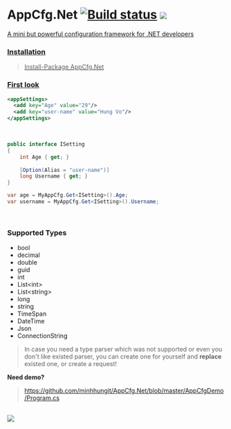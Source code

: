 # AppCfg.Net [![Build status](https://ci.appveyor.com/api/projects/status/8ifb08lenlmbdf0p?svg=true)](https://ci.appveyor.com/project/minhhungit/appcfg) <a href="https://www.nuget.org/packages/AppCfg.Net/"><img src="https://img.shields.io/nuget/v/AppCfg.Net.svg?style=flat" />
A mini but powerful configuration framework for .NET developers

### Installation
> Install-Package AppCfg.Net


### First look

```xml
<appSettings>
  <add key="Age" value="29"/>
  <add key="user-name" value="Hung Vo"/>
</appSettings>
```
<br />

```csharp
public interface ISetting
{
    int Age { get; }
	
    [Option(Alias = "user-name")] 
    long Username { get; }
}

var age = MyAppCfg.Get<ISetting>().Age;
var username = MyAppCfg.Get<ISetting>().Username;

```
<br />

### Supported Types
- bool
- decimal
- double
- guid
- int
- List&#60;int&#62;
- List&#60;string&#62;
- long
- string
- TimeSpan
- DateTime
- Json
- ConnectionString

> In case you need a type parser which was not supported or even you don't like existed parser, you can create one for yourself and **replace** existed one, or create a request!

**Need demo?**
> https://github.com/minhhungit/AppCfg.Net/blob/master/AppCfgDemo/Program.cs

<br />

<img src="https://raw.githubusercontent.com/minhhungit/AppCfg/master/wiki/images/demo.png" />
